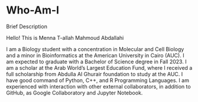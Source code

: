 # Who-Am-I
Brief Description

Hello! This is Menna T-allah Mahmoud Abdallahi

I am a Biology student with a concentration in Molecular and Cell Biology and a minor in Bioinformatics at the American University in Cairo (AUC). I am expected to graduate with a Bachelor of Science degree in Fall 2023. I am a scholar at the Arab World’s Largest Education Fund, where I received a full scholarship from Abdulla Al Ghurair foundation to study at the AUC. I have good command of Python, C++, and R Programming Languages. I am experienced with interaction with other external collaborators, in addition to GitHub, as Google Collaboratory and Jupyter Notebook.

